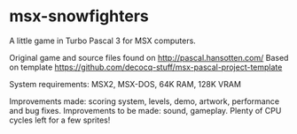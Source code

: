 # msx-snowfighters
A little game in Turbo Pascal 3 for MSX computers.

Original game and source files found on http://pascal.hansotten.com/
Based on template https://github.com/decocq-stuff/msx-pascal-project-template

System requirements: MSX2, MSX-DOS, 64K RAM, 128K VRAM

Improvements made: scoring system, levels, demo, artwork, performance and bug fixes.
Improvements to be made: sound, gameplay. Plenty of CPU cycles left for a few sprites!

